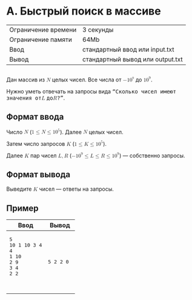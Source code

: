 <div class="problem-statement">
   <div class="header">
      <h1 class="title">A. Быстрый поиск в массиве</h1>
      <table>
         <tr class="time-limit">
            <td class="property-title">Ограничение времени</td>
            <td>3&nbsp;секунды</td>
         </tr>
         <tr class="memory-limit">
            <td class="property-title">Ограничение памяти</td>
            <td>64Mb</td>
         </tr>
         <tr class="input-file">
            <td class="property-title">Ввод</td>
            <td colspan="1">стандартный ввод или input.txt</td>
         </tr>
         <tr class="output-file">
            <td class="property-title">Вывод</td>
            <td colspan="1">стандартный вывод или output.txt</td>
         </tr>
      </table>
   </div>
   <h2></h2>
   <div class="legend"> Дан массив из <!--l. 47--><math display="inline" style="text-indent: 0em;" xmlns="http://www.w3.org/1998/Math/MathML"><mi>N</mi></math>
      целых чисел. Все числа от <!--l. 47--><math display="inline" style="text-indent: 0em;" xmlns="http://www.w3.org/1998/Math/MathML">
      <mo>−</mo> <mn>1</mn><msup><mrow><mn>0</mn></mrow><mrow><mn><sup>9</sup></mn></mrow></msup></math> до <!--l. 47--><math display="inline"
      style="text-indent: 0em;" xmlns="http://www.w3.org/1998/Math/MathML"><mn>1</mn><msup><mrow><mn>0</mn></mrow><mrow><mn>9</mn></mrow></msup></math>.
      <!--l. 49-->
      <p style="text-indent: 0em;">Нужно уметь отвечать на запросы вида <span style="font-family: monospace;">“Cколько чисел имеют
      значения от</span><!--l. 49--><math display="inline" style="text-indent: 0em;" xmlns="http://www.w3.org/1998/Math/MathML"><mi>L</mi></math>
      <span style="font-family: monospace;">до</span><!--l. 49--><math display="inline" style="text-indent: 0em;" xmlns="http://www.w3.org/1998/Math/MathML"><mi>R</mi></math><span
      style="font-family: monospace;">?”</span>. </p>
      
   </div>
   <h2>Формат ввода</h2>
   <div class="input-specification"> Число <!--l. 52--><math display="inline" style="text-indent: 0em;" xmlns="http://www.w3.org/1998/Math/MathML"><mi>N</mi></math>
      (<!--l. 52--><math display="inline" style="text-indent: 0em;" xmlns="http://www.w3.org/1998/Math/MathML"><mn>1</mn> <mo>≤</mo>
      <mi>N</mi> <mo>≤</mo> <mn>1</mn><msup><mrow><mn>0</mn></mrow><mrow><mn>5</mn></mrow></msup></math>). Далее <!--l. 52--><math
      display="inline" style="text-indent: 0em;" xmlns="http://www.w3.org/1998/Math/MathML"><mi>N</mi></math> целых чисел. <!--l.
      54-->
      <p style="text-indent: 0em;">Затем число запросов <!--l. 54--><math display="inline" style="text-indent: 0em;" xmlns="http://www.w3.org/1998/Math/MathML"><mi>K</mi></math>
      (<!--l. 54--><math display="inline" style="text-indent: 0em;" xmlns="http://www.w3.org/1998/Math/MathML"><mn>1</mn> <mo>≤</mo>
      <mi>K</mi> <mo>≤</mo> <mn>1</mn><msup><mrow><mn>0</mn></mrow><mrow><mn>5</mn></mrow></msup></math>). <!--l. 56-->
      </p><p style="text-indent: 0em;">Далее <!--l. 56--><math display="inline" style="text-indent: 0em;" xmlns="http://www.w3.org/1998/Math/MathML"><mi>K</mi></math>
      пар чисел <!--l. 56--><math display="inline" style="text-indent: 0em;" xmlns="http://www.w3.org/1998/Math/MathML"><mi>L</mi><mo>,</mo><mi>R</mi></math>
      (<!--l. 56--><math display="inline" style="text-indent: 0em;" xmlns="http://www.w3.org/1998/Math/MathML"> <mo>−</mo> <mn>1</mn><msup><mrow><mn>0</mn></mrow><mrow><mn>9</mn></mrow></msup>
      <mo>≤</mo> <mi>L</mi> <mo>≤</mo> <mi>R</mi> <mo>≤</mo> <mn>1</mn><msup><mrow><mn>0</mn></mrow><mrow><mn>9</mn></mrow></msup></math>)
      — собственно запросы. </p>
      <p></p>
      
   </div>
   <h2>Формат вывода</h2>
   <div class="output-specification"> Выведите <!--l. 59--><math display="inline" style="text-indent: 0em;" xmlns="http://www.w3.org/1998/Math/MathML"><mi>K</mi></math>
      чисел — ответы на запросы. 
   </div>
   <h2>Пример</h2>
   <table class="sample-tests">
      <thead>
         <tr>
            <th>Ввод</th>
            <th>Вывод</th>
         </tr>
      </thead>
      <tbody>
         <tr>
            <td><pre>5
10 1 10 3 4
4
1 10
2 9
3 4
2 2

</pre></td>
            <td><pre>5 2 2 0 
</pre></td>
         </tr>
      </tbody>
   </table>
</div></div>
